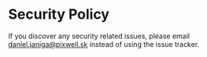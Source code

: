 # Security Policy

If you discover any security related issues, please email daniel.janiga@pixwell.sk instead of using the issue tracker.
